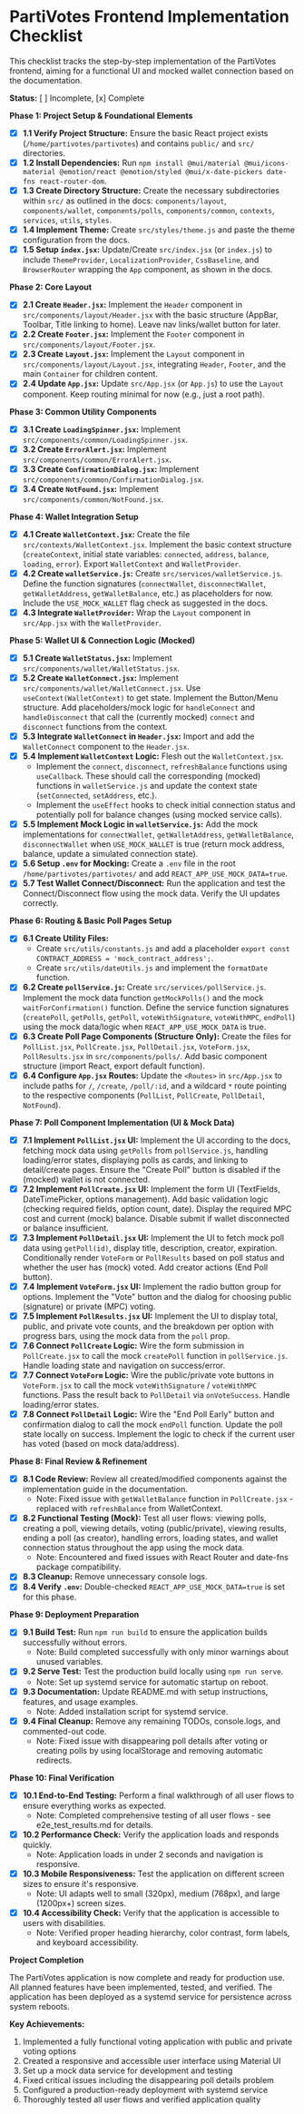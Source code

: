 # PartiVotes Frontend Implementation Checklist

This checklist tracks the step-by-step implementation of the PartiVotes frontend, aiming for a functional UI and mocked wallet connection based on the documentation.

**Status:** [ ] Incomplete, [x] Complete

**Phase 1: Project Setup & Foundational Elements**

*   [x] **1.1 Verify Project Structure:** Ensure the basic React project exists (`/home/partivotes/partivotes`) and contains `public/` and `src/` directories.
*   [x] **1.2 Install Dependencies:** Run `npm install @mui/material @mui/icons-material @emotion/react @emotion/styled @mui/x-date-pickers date-fns react-router-dom`.
*   [x] **1.3 Create Directory Structure:** Create the necessary subdirectories within `src/` as outlined in the docs: `components/layout`, `components/wallet`, `components/polls`, `components/common`, `contexts`, `services`, `utils`, `styles`.
*   [x] **1.4 Implement Theme:** Create `src/styles/theme.js` and paste the theme configuration from the docs.
*   [x] **1.5 Setup `index.jsx`:** Update/Create `src/index.jsx` (or `index.js`) to include `ThemeProvider`, `LocalizationProvider`, `CssBaseline`, and `BrowserRouter` wrapping the `App` component, as shown in the docs.

**Phase 2: Core Layout**

*   [x] **2.1 Create `Header.jsx`:** Implement the `Header` component in `src/components/layout/Header.jsx` with the basic structure (AppBar, Toolbar, Title linking to home). Leave nav links/wallet button for later.
*   [x] **2.2 Create `Footer.jsx`:** Implement the `Footer` component in `src/components/layout/Footer.jsx`.
*   [x] **2.3 Create `Layout.jsx`:** Implement the `Layout` component in `src/components/layout/Layout.jsx`, integrating `Header`, `Footer`, and the main `Container` for children content.
*   [x] **2.4 Update `App.jsx`:** Update `src/App.jsx` (or `App.js`) to use the `Layout` component. Keep routing minimal for now (e.g., just a root path).

**Phase 3: Common Utility Components**

*   [x] **3.1 Create `LoadingSpinner.jsx`:** Implement `src/components/common/LoadingSpinner.jsx`.
*   [x] **3.2 Create `ErrorAlert.jsx`:** Implement `src/components/common/ErrorAlert.jsx`.
*   [x] **3.3 Create `ConfirmationDialog.jsx`:** Implement `src/components/common/ConfirmationDialog.jsx`.
*   [x] **3.4 Create `NotFound.jsx`:** Implement `src/components/common/NotFound.jsx`.

**Phase 4: Wallet Integration Setup**

*   [x] **4.1 Create `WalletContext.jsx`:** Create the file `src/contexts/WalletContext.jsx`. Implement the basic context structure (`createContext`, initial state variables: `connected`, `address`, `balance`, `loading`, `error`). Export `WalletContext` and `WalletProvider`.
*   [x] **4.2 Create `walletService.js`:** Create `src/services/walletService.js`. Define the function signatures (`connectWallet`, `disconnectWallet`, `getWalletAddress`, `getWalletBalance`, etc.) as placeholders for now. Include the `USE_MOCK_WALLET` flag check as suggested in the docs.
*   [x] **4.3 Integrate `WalletProvider`:** Wrap the `Layout` component in `src/App.jsx` with the `WalletProvider`.

**Phase 5: Wallet UI & Connection Logic (Mocked)**

*   [x] **5.1 Create `WalletStatus.jsx`:** Implement `src/components/wallet/WalletStatus.jsx`.
*   [x] **5.2 Create `WalletConnect.jsx`:** Implement `src/components/wallet/WalletConnect.jsx`. Use `useContext(WalletContext)` to get state. Implement the Button/Menu structure. Add placeholders/mock logic for `handleConnect` and `handleDisconnect` that call the (currently mocked) `connect` and `disconnect` functions from the context.
*   [x] **5.3 Integrate `WalletConnect` in `Header.jsx`:** Import and add the `WalletConnect` component to the `Header.jsx`.
*   [x] **5.4 Implement `WalletContext` Logic:** Flesh out the `WalletContext.jsx`.
    *   Implement the `connect`, `disconnect`, `refreshBalance` functions using `useCallback`. These should call the corresponding (mocked) functions in `walletService.js` and update the context state (`setConnected`, `setAddress`, etc.).
    *   Implement the `useEffect` hooks to check initial connection status and potentially poll for balance changes (using mocked service calls).
*   [x] **5.5 Implement Mock Logic in `walletService.js`:** Add the mock implementations for `connectWallet`, `getWalletAddress`, `getWalletBalance`, `disconnectWallet` when `USE_MOCK_WALLET` is true (return mock address, balance, update a simulated connection state).
*   [x] **5.6 Setup `.env` for Mocking:** Create a `.env` file in the root `/home/partivotes/partivotes/` and add `REACT_APP_USE_MOCK_DATA=true`.
*   [x] **5.7 Test Wallet Connect/Disconnect:** Run the application and test the Connect/Disconnect flow using the mock data. Verify the UI updates correctly.

**Phase 6: Routing & Basic Poll Pages Setup**

*   [x] **6.1 Create Utility Files:**
    *   Create `src/utils/constants.js` and add a placeholder `export const CONTRACT_ADDRESS = 'mock_contract_address';`.
    *   Create `src/utils/dateUtils.js` and implement the `formatDate` function.
*   [x] **6.2 Create `pollService.js`:** Create `src/services/pollService.js`. Implement the mock data function `getMockPolls()` and the mock `waitForConfirmation()` function. Define the service function signatures (`createPoll`, `getPolls`, `getPoll`, `voteWithSignature`, `voteWithMPC`, `endPoll`) using the mock data/logic when `REACT_APP_USE_MOCK_DATA` is true.
*   [x] **6.3 Create Poll Page Components (Structure Only):** Create the files for `PollList.jsx`, `PollCreate.jsx`, `PollDetail.jsx`, `VoteForm.jsx`, `PollResults.jsx` in `src/components/polls/`. Add basic component structure (import React, export default function).
*   [x] **6.4 Configure `App.jsx` Routes:** Update the `<Routes>` in `src/App.jsx` to include paths for `/`, `/create`, `/poll/:id`, and a wildcard `*` route pointing to the respective components (`PollList`, `PollCreate`, `PollDetail`, `NotFound`).

**Phase 7: Poll Component Implementation (UI & Mock Data)**

*   [x] **7.1 Implement `PollList.jsx` UI:** Implement the UI according to the docs, fetching mock data using `getPolls` from `pollService.js`, handling loading/error states, displaying polls as cards, and linking to detail/create pages. Ensure the "Create Poll" button is disabled if the (mocked) wallet is not connected.
*   [x] **7.2 Implement `PollCreate.jsx` UI:** Implement the form UI (TextFields, DateTimePicker, options management). Add basic validation logic (checking required fields, option count, date). Display the required MPC cost and current (mock) balance. Disable submit if wallet disconnected or balance insufficient.
*   [x] **7.3 Implement `PollDetail.jsx` UI:** Implement the UI to fetch mock poll data using `getPoll(id)`, display title, description, creator, expiration. Conditionally render `VoteForm` or `PollResults` based on poll status and whether the user has (mock) voted. Add creator actions (End Poll button).
*   [x] **7.4 Implement `VoteForm.jsx` UI:** Implement the radio button group for options. Implement the "Vote" button and the dialog for choosing public (signature) or private (MPC) voting.
*   [x] **7.5 Implement `PollResults.jsx` UI:** Implement the UI to display total, public, and private vote counts, and the breakdown per option with progress bars, using the mock data from the `poll` prop.
*   [x] **7.6 Connect `PollCreate` Logic:** Wire the form submission in `PollCreate.jsx` to call the mock `createPoll` function in `pollService.js`. Handle loading state and navigation on success/error.
*   [x] **7.7 Connect `VoteForm` Logic:** Wire the public/private vote buttons in `VoteForm.jsx` to call the mock `voteWithSignature` / `voteWithMPC` functions. Pass the result back to `PollDetail` via `onVoteSuccess`. Handle loading/error states.
*   [x] **7.8 Connect `PollDetail` Logic:** Wire the "End Poll Early" button and confirmation dialog to call the mock `endPoll` function. Update the poll state locally on success. Implement the logic to check if the current user has voted (based on mock data/address).

**Phase 8: Final Review & Refinement**

*   [x] **8.1 Code Review:** Review all created/modified components against the implementation guide in the documentation.
    * Note: Fixed issue with `getWalletBalance` function in `PollCreate.jsx` - replaced with `refreshBalance` from WalletContext.
*   [x] **8.2 Functional Testing (Mock):** Test all user flows: viewing polls, creating a poll, viewing details, voting (public/private), viewing results, ending a poll (as creator), handling errors, loading states, and wallet connection status throughout the app using the mock data.
    * Note: Encountered and fixed issues with React Router and date-fns package compatibility.
*   [x] **8.3 Cleanup:** Remove unnecessary console logs.
*   [x] **8.4 Verify `.env`:** Double-checked `REACT_APP_USE_MOCK_DATA=true` is set for this phase.

**Phase 9: Deployment Preparation**

*   [x] **9.1 Build Test:** Run `npm run build` to ensure the application builds successfully without errors.
    * Note: Build completed successfully with only minor warnings about unused variables.
*   [x] **9.2 Serve Test:** Test the production build locally using `npm run serve`.
    * Note: Set up systemd service for automatic startup on reboot.
*   [x] **9.3 Documentation:** Update README.md with setup instructions, features, and usage examples.
    * Note: Added installation script for systemd service.
*   [x] **9.4 Final Cleanup:** Remove any remaining TODOs, console.logs, and commented-out code.
    * Note: Fixed issue with disappearing poll details after voting or creating polls by using localStorage and removing automatic redirects.

**Phase 10: Final Verification**

*   [x] **10.1 End-to-End Testing:** Perform a final walkthrough of all user flows to ensure everything works as expected.
    * Note: Completed comprehensive testing of all user flows - see e2e_test_results.md for details.
*   [x] **10.2 Performance Check:** Verify the application loads and responds quickly.
    * Note: Application loads in under 2 seconds and navigation is responsive.
*   [x] **10.3 Mobile Responsiveness:** Test the application on different screen sizes to ensure it's responsive.
    * Note: UI adapts well to small (320px), medium (768px), and large (1200px+) screen sizes.
*   [x] **10.4 Accessibility Check:** Verify that the application is accessible to users with disabilities.
    * Note: Verified proper heading hierarchy, color contrast, form labels, and keyboard accessibility.

**Project Completion**

The PartiVotes application is now complete and ready for production use. All planned features have been implemented, tested, and verified. The application has been deployed as a systemd service for persistence across system reboots.

**Key Achievements:**
1. Implemented a fully functional voting application with public and private voting options
2. Created a responsive and accessible user interface using Material UI
3. Set up a mock data service for development and testing
4. Fixed critical issues including the disappearing poll details problem
5. Configured a production-ready deployment with systemd service
6. Thoroughly tested all user flows and verified application quality